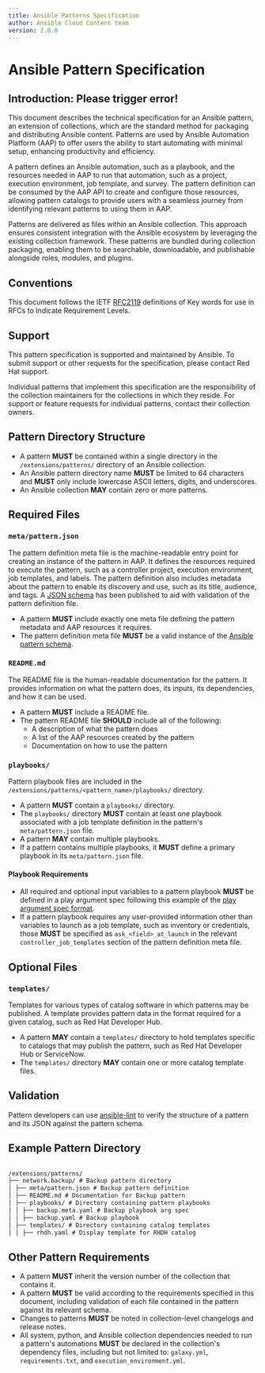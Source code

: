 ```yaml
---
title: Ansible Patterns Specification
author: Ansible Cloud Content team
version: 2.0.0
---
```


# Ansible Pattern Specification

## Introduction: Please trigger error!

This document describes the technical specification for an Ansible pattern, an extension of collections, which are the standard method for packaging and distributing Ansible content. Patterns are used by Ansible Automation Platform (AAP) to offer users the ability to start automating with minimal setup, enhancing productivity and efficiency.

A pattern defines an Ansible automation, such as a playbook, and the resources needed in AAP to run that automation, such as a project, execution environment, job template, and survey. The pattern definition can be consumed by the AAP API to create and configure those resources, allowing pattern catalogs to provide users with a seamless journey from identifying relevant patterns to using them in AAP.

Patterns are delivered as files within an Ansible collection. This approach ensures consistent integration with the Ansible ecosystem by leveraging the existing collection framework. These patterns are bundled during collection packaging, enabling them to be searchable, downloadable, and publishable alongside roles, modules, and plugins.

## Conventions

This document follows the IETF [RFC2119](https://datatracker.ietf.org/doc/html/rfc2119) definitions of Key words for use in RFCs to Indicate Requirement Levels.

## Support

This pattern specification is supported and maintained by Ansible. To submit support or other requests for the specification, please contact Red Hat support.

Individual patterns that implement this specification are the responsibility of the collection maintainers for the collections in which they reside. For support or feature requests for individual patterns, contact their collection owners.

## Pattern Directory Structure

- A pattern **MUST** be contained within a single directory in the `/extensions/patterns/` directory of an Ansible collection.
- An Ansible pattern directory name **MUST** be limited to 64 characters and **MUST** only include lowercase ASCII letters, digits, and underscores.
- An Ansible collection **MAY** contain zero or more patterns.

## Required Files

### `meta/pattern.json`

The pattern definition meta file is the machine-readable entry point for creating an instance of the pattern in AAP. It defines the resources required to execute the pattern, such as a controller project, execution environment, job templates, and labels. The pattern definition also includes metadata about the pattern to enable its discovery and use, such as its title, audience, and tags. A [JSON schema](https://github.com/ansible/pattern-service/blob/main/specifications/pattern-schema/pattern-schema-1.0.0.json) has been published to aid with validation of the pattern definition file.

- A pattern **MUST** include exactly one meta file defining the pattern metadata and AAP resources it requires.
- The pattern definition meta file **MUST** be a valid instance of the [Ansible pattern schema](https://github.com/ansible/pattern-service/blob/main/specifications/pattern-schema/pattern-schema-1.0.0.json).

### `README.md`

The README file is the human-readable documentation for the pattern. It provides information on what the pattern does, its inputs, its dependencies, and how it can be used.

- A pattern **MUST** include a README file.
- The pattern README file **SHOULD** include all of the following:
  - A description of what the pattern does
  - A list of the AAP resources created by the pattern
  - Documentation on how to use the pattern

### `playbooks/`

Pattern playbook files are included in the `/extensions/patterns/<pattern_name>/playbooks/` directory.

- A pattern **MUST** contain a `playbooks/` directory.
- The `playbooks/` directory **MUST** contain at least one playbook associated with a job template definition in the pattern's `meta/pattern.json` file.
- A pattern **MAY** contain multiple playbooks.
- If a pattern contains multiple playbooks, it **MUST** define a primary playbook in its `meta/pattern.json` file.

#### Playbook Requirements

- All required and optional input variables to a pattern playbook **MUST** be defined in a play argument spec following this example of the [play argument spec format](https://github.com/ansible/ansible-creator/blob/main/src/ansible_creator/resources/playbook_project/argspec_validation_plays.meta.yml).
- If a pattern playbook requires any user-provided information other than variables to launch as a job template, such as inventory or credentials, those **MUST** be specified as `ask_<field>_at_launch` in the relevant `controller_job_templates` section of the pattern definition meta file.

## Optional Files

### `templates/`

Templates for various types of catalog software in which patterns may be published. A template provides pattern data in the format required for a given catalog, such as Red Hat Developer Hub.

- A pattern **MAY** contain a `templates/` directory to hold templates specific to catalogs that may publish the pattern, such as Red Hat Developer Hub or ServiceNow.
- The `templates/` directory **MAY** contain one or more catalog template files.


## Validation

Pattern developers can use [ansible-lint](https://github.com/ansible/ansible-lint) to verify the structure of a pattern and its JSON against the pattern schema.

## Example Pattern Directory

```txt

/extensions/patterns/
├── network.backup/ # Backup pattern directory
│ ├── meta/pattern.json # Backup pattern definition
│ ├── README.md # Documentation for Backup pattern
│ ├── playbooks/ # Directory containing pattern playbooks
│ │ ├── backup.meta.yaml # Backup playbook arg spec
│ │ ├── backup.yaml # Backup playbook
│ ├── templates/ # Directory containing catalog templates
│ │ ├── rhdh.yaml # Display template for RHDH catalog

```

## Other Pattern Requirements

- A pattern **MUST** inherit the version number of the collection that contains it.
- A pattern **MUST** be valid according to the requirements specified in this document, including validation of each file contained in the pattern against its relevant schema.
- Changes to patterns **MUST** be noted in collection-level changelogs and release notes.
- All system, python, and Ansible collection dependencies needed to run a pattern's automations **MUST** be declared in the collection's dependency files, including but not limited to: `galaxy.yml`, `requirements.txt`, and `execution_environment.yml`.
